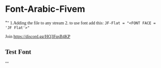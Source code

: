 # Font-Arabic-Fivem
"<FONT FACE = 'JF Flat'>"
1.Adding the file to any stream
2. to use font add this:
`JF-Flat = "<FONT FACE = 'JF Flat'>"`

Join https://discord.gg/HQ3FqsB4KP

## Test Font ##
"<FONT FACE = 'JF Flat'>"
